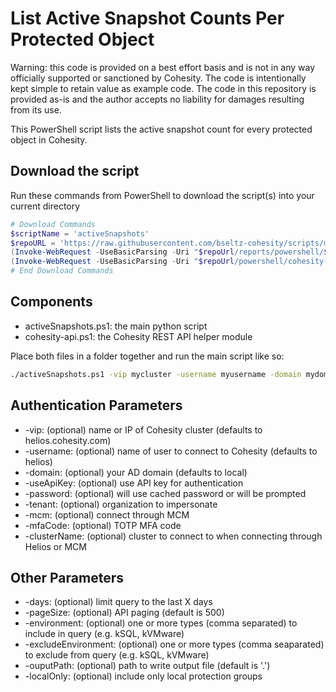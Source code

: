 # List Active Snapshot Counts Per Protected Object

Warning: this code is provided on a best effort basis and is not in any way officially supported or sanctioned by Cohesity. The code is intentionally kept simple to retain value as example code. The code in this repository is provided as-is and the author accepts no liability for damages resulting from its use.

This PowerShell script lists the active snapshot count for every protected object in Cohesity.

## Download the script

Run these commands from PowerShell to download the script(s) into your current directory

```powershell
# Download Commands
$scriptName = 'activeSnapshots'
$repoURL = 'https://raw.githubusercontent.com/bseltz-cohesity/scripts/master'
(Invoke-WebRequest -UseBasicParsing -Uri "$repoUrl/reports/powershell/$scriptName/$scriptName.ps1").content | Out-File "$scriptName.ps1"; (Get-Content "$scriptName.ps1") | Set-Content "$scriptName.ps1"
(Invoke-WebRequest -UseBasicParsing -Uri "$repoUrl/powershell/cohesity-api/cohesity-api.ps1").content | Out-File cohesity-api.ps1; (Get-Content cohesity-api.ps1) | Set-Content cohesity-api.ps1
# End Download Commands
```

## Components

* activeSnapshots.ps1: the main python script
* cohesity-api.ps1: the Cohesity REST API helper module

Place both files in a folder together and run the main script like so:

```bash
./activeSnapshots.ps1 -vip mycluster -username myusername -domain mydomain.net
```

## Authentication Parameters

* -vip: (optional) name or IP of Cohesity cluster (defaults to helios.cohesity.com)
* -username: (optional) name of user to connect to Cohesity (defaults to helios)
* -domain: (optional) your AD domain (defaults to local)
* -useApiKey: (optional) use API key for authentication
* -password: (optional) will use cached password or will be prompted
* -tenant: (optional) organization to impersonate
* -mcm: (optional) connect through MCM
* -mfaCode: (optional) TOTP MFA code
* -clusterName: (optional) cluster to connect to when connecting through Helios or MCM

## Other Parameters

* -days: (optional) limit query to the last X days
* -pageSize: (optional) API paging (default is 500)
* -environment: (optional) one or more types (comma separated) to include in query (e.g. kSQL, kVMware)
* -excludeEnvironment: (optional) one or more types (comma seaparated) to exclude from query  (e.g. kSQL, kVMware)
* -ouputPath: (optional) path to write output file (default is '.')
* -localOnly: (optional) include only local protection groups
